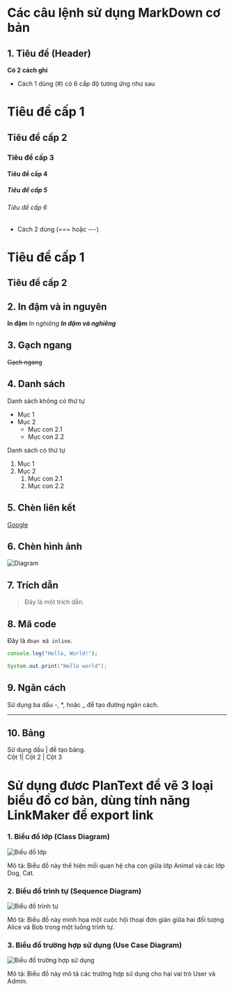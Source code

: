 # Các câu lệnh sử dụng MarkDown cơ bản

## 1. Tiêu đề (Header)
**Có 2 cách ghi**
+ Cách 1 dùng (#) có 6 cấp độ tương ứng như sau

# Tiêu đề cấp 1
## Tiêu đề cấp 2
### Tiêu đề cấp 3
#### Tiêu đề cấp 4
##### Tiêu đề cấp 5
###### Tiêu đề cấp 6

- Cách 2 dùng (=== hoặc ---) <br>

Tiêu đề cấp 1
============

Tiêu đề cấp 2
--------------

## 2. In đậm và in nguyên

**In đậm**
*In nghiêng*
***In đậm và nghiêng***

## 3. Gạch ngang

~~Gạch ngang~~
## 4. Danh sách
Danh sách không có thứ tự
- Mục 1
- Mục 2
  - Mục con 2.1
  - Mục con 2.2
    
Danh sách có thứ tự
1. Mục 1
2. Mục 2
   1. Mục con 2.1
   2. Mục con 2.2

## 5. Chèn liên kết
[Google](https://www.google.com)

## 6. Chèn hình ảnh

![Diagram](http://www.plantuml.com/plantuml/png/encoded-diagram-text)


## 7. Trích dẫn

> Đây là một trích dẫn.

## 8. Mã code

Đây là `đoạn mã inline`.

```javascript
console.log("Hello, World!");
```
``` Java
System.out.print("Hello world");
```
## 9. Ngăn cách

Sử dụng ba dấu -, *, hoặc _ để tạo đường ngăn cách.
___

## 10. Bảng 

Sử dụng dấu | để tạo bảng. <br>
Cột 1| Cột 2 | Cột 3

# Sử dụng đươc PlanText để vẽ 3 loại biểu đồ cơ bản, dùng tính năng LinkMaker để export link
### 1. Biểu đồ lớp (Class Diagram)

![Biểu đồ lớp](https://www.planttext.com/api/plantuml/png/UhzxlqDnIM9HIMbk3bToJc9niO9ZNcPkOev2DPS24FWbvgOgM2a4bnHbvgM3HHpJGGAPUILWdczYTcfmVcbUYeOcKBGiFpE5gvOBQf1BVZhK5AUYrDGKL6ES4ekoiUXnJYo1wd4hBNBEpyalGjNccvfVZg8DwbgR6brTa8KeVA1XN0wfUIaWlm40003__mC0)

Mô tả: Biểu đồ này thể hiện mối quan hệ cha con giữa lớp Animal và các lớp Dog, Cat.

### 2. Biểu đồ trình tự (Sequence Diagram)

![Biểu đồ trình tự](https://www.planttext.com/api/plantuml/png/UhzxlqDnIM9HIMbk3fTZJcPogeAkdO9JVfALGaHcda9onk45-JeWlY8Na53G1Kg2LQ58WqKKqRJx75wGgr2IyN3NVeKye2g58nCVxcu62UpUcAoGaVbmTtkUGXc8IWPA7TviZsv-oE4jcGh53tVjLSWujk7XxjbvwGef3tUjpbD8UhXhOPuYbqDgNWh8qG00003__mC0)

Mô tả: Biểu đồ này minh họa một cuộc hội thoại đơn giản giữa hai đối tượng Alice và Bob trong một luồng trình tự.

### 3. Biểu đồ trường hợp sử dụng (Use Case Diagram)

![Biểu đồ trường hợp sử dụng](https://www.planttext.com/api/plantuml/png/UhzxlqDnIM9HIMbk3bTYSab-aK9eSMeHbEcOafkPnyLLMfoQd5YSgg1qPCAHvhnqXRoCXxlM5YWf91OhX3eR8gG3In_kMfoda7Duhq9U-h4D3tVFpLH8ERmpBnsgr0YXD28rLo7fyC9yXMGW0PKsvk82sQsWgsi7DXTiErQU4R92Oow7rBmKaFi10000__y30000)

Mô tả: Biểu đồ này mô tả các trường hợp sử dụng cho hai vai trò User và Admin.


